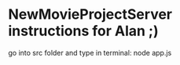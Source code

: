 # NewMovieProjectServer instructions for Alan ;)
go into src folder and type in terminal: node app.js
